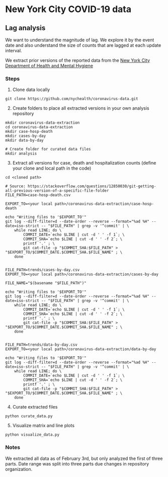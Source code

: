 # New York City COVID-19 data

## Lag analysis

We want to understand the magnitude of lag. We explore it by the event  
date and also understand the size of counts that are lagged at each update interval.

We extract prior versions of the reported data from the [New York City  
Department of Health and Mental Hygiene](https://github.com/nychealth/coronavirus-data)

### Steps

1. Clone data locally

~~~
git clone https://github.com/nychealth/coronavirus-data.git
~~~

2. Create folders to place all extracted versions in your own analysis repository
~~~
mkdir coronavirus-data-extraction
cd coronavirus-data-extraction
mkdir case-hosp-death
mkdir cases-by-day
mkdir data-by-day

# Create folder for curated data files
mkdir analysis
~~~

3. Extract all versions for case, death and hospitalization counts (define your clone and local path in the code)
~~~
cd <cloned path>

# Source: https://stackoverflow.com/questions/12850030/git-getting-all-previous-version-of-a-specific-file-folder
FILE_PATH=case-hosp-death.csv

EXPORT_TO=<your local path>/coronavirus-data-extraction/case-hosp-death

echo "Writing files to '$EXPORT_TO'"
git log --diff-filter=d --date-order --reverse --format="%ad %H" --date=iso-strict -- "$FILE_PATH" | grep -v '^commit' | \
	while read LINE; do \
		COMMIT_DATE=`echo $LINE | cut -d ' ' -f 1`; \
		COMMIT_SHA=`echo $LINE | cut -d ' ' -f 2`; \
		printf '.' ; \
		git cat-file -p "$COMMIT_SHA:$FILE_PATH" > "$EXPORT_TO/$COMMIT_DATE.$COMMIT_SHA.$FILE_NAME" ; \
	done


FILE_PATH=trends/cases-by-day.csv
EXPORT_TO=<your local path>/coronavirus-data-extraction/cases-by-day

FILE_NAME="$(basename "$FILE_PATH")"

echo "Writing files to '$EXPORT_TO'"
git log --diff-filter=d --date-order --reverse --format="%ad %H" --date=iso-strict -- "$FILE_PATH" | grep -v '^commit' | \
	while read LINE; do \
		COMMIT_DATE=`echo $LINE | cut -d ' ' -f 1`; \
		COMMIT_SHA=`echo $LINE | cut -d ' ' -f 2`; \
		printf '.' ; \
		git cat-file -p "$COMMIT_SHA:$FILE_PATH" > "$EXPORT_TO/$COMMIT_DATE.$COMMIT_SHA.$FILE_NAME" ; \
	done


FILE_PATH=trends/data-by-day.csv
EXPORT_TO=<your local path>/coronavirus-data-extraction/data-by-day

echo "Writing files to '$EXPORT_TO'"
git log --diff-filter=d --date-order --reverse --format="%ad %H" --date=iso-strict -- "$FILE_PATH" | grep -v '^commit' | \
	while read LINE; do \
		COMMIT_DATE=`echo $LINE | cut -d ' ' -f 1`; \
		COMMIT_SHA=`echo $LINE | cut -d ' ' -f 2`; \
		printf '.' ; \
		git cat-file -p "$COMMIT_SHA:$FILE_PATH" > "$EXPORT_TO/$COMMIT_DATE.$COMMIT_SHA.$FILE_NAME" ; \
	done
~~~

4. Curate extracted files
~~~
python curate_data.py
~~~


5. Visualize matrix and line plots
~~~
python visualize_data.py
~~~

### Notes
We extracted all data as of February 3rd, but only analyzed the first of three parts.  Date range was split into three parts due changes in repository organization.